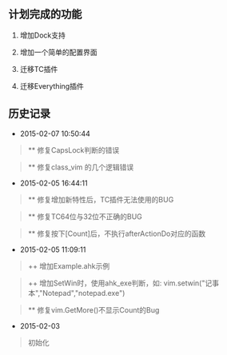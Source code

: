 ## 计划完成的功能

1. 增加Dock支持

2. 增加一个简单的配置界面

3. 迁移TC插件

4. 迁移Everything插件

## 历史记录
* 2015-02-07 10:50:44

> ** 修复CapsLock判断的错误

> ** 修复class_vim 的几个逻辑错误


* 2015-02-05 16:44:11

> ** 修复增加新特性后，TC插件无法使用的BUG

> ** 修复TC64位与32位不正确的BUG

> ** 修复按下[Count]后，不执行afterActionDo对应的函数


* 2015-02-05 11:09:11

> ++ 增加Example.ahk示例

> ++ 增加SetWin时，使用ahk_exe判断，如: vim.setwin("记事本","Notepad","notepad.exe")

> ** 修复vim.GetMore()不显示Count的Bug

* 2015-02-03

> 初始化 